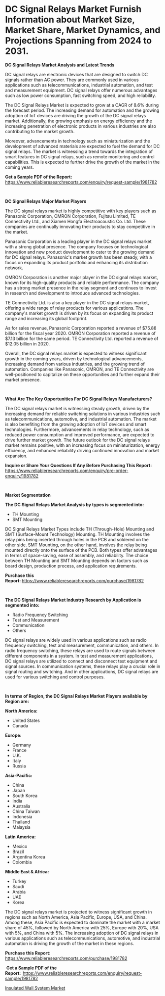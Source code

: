 <p><h1>DC Signal Relays Market Furnish Information about Market Size, Market Share, Market Dynamics, and Projections Spanning from 2024 to 2031.</h1></p><p><strong>DC Signal Relays Market Analysis and Latest Trends</strong></p>
<p><p>DC signal relays are electronic devices that are designed to switch DC signals rather than AC power. They are commonly used in various applications such as telecommunications, industrial automation, and test and measurement equipment. DC signal relays offer numerous advantages such as low power consumption, fast switching speed, and high reliability.</p><p>The DC Signal Relays Market is expected to grow at a CAGR of 8.6% during the forecast period. The increasing demand for automation and the growing adoption of IoT devices are driving the growth of the DC signal relays market. Additionally, the growing emphasis on energy efficiency and the increasing penetration of electronic products in various industries are also contributing to the market growth.</p><p>Moreover, advancements in technology such as miniaturization and the development of advanced materials are expected to fuel the demand for DC signal relays. The market is witnessing a trend towards the integration of smart features in DC signal relays, such as remote monitoring and control capabilities. This is expected to further drive the growth of the market in the coming years.</p></p>
<p><strong>Get a Sample PDF of the Report:&nbsp;</strong> <a href="https://www.reliableresearchreports.com/enquiry/request-sample/1981782">https://www.reliableresearchreports.com/enquiry/request-sample/1981782</a></p>
<p>&nbsp;</p>
<p><strong>DC Signal Relays Major Market Players</strong></p>
<p><p>The DC signal relays market is highly competitive with key players such as Panasonic Corporation, OMRON Corporation, Fujitsu Limited, TE Connectivity Ltd., and Xiamen Hongfa Electroacoustic Co. Ltd. These companies are continually innovating their products to stay competitive in the market.</p><p>Panasonic Corporation is a leading player in the DC signal relays market with a strong global presence. The company focuses on technological innovation and new product development to cater to the growing demand for DC signal relays. Panasonic's market growth has been steady, with a focus on expanding its product portfolio and enhancing its distribution network.</p><p>OMRON Corporation is another major player in the DC signal relays market, known for its high-quality products and reliable performance. The company has a strong market presence in the relay segment and continues to invest in research and development to introduce advanced technologies.</p><p>TE Connectivity Ltd. is also a key player in the DC signal relays market, offering a wide range of relay products for various applications. The company's market growth is driven by its focus on expanding its product range and increasing its global footprint.</p><p>As for sales revenue, Panasonic Corporation reported a revenue of $75.88 billion for the fiscal year 2020. OMRON Corporation reported a revenue of $7.13 billion for the same period. TE Connectivity Ltd. reported a revenue of $12.05 billion in 2020.</p><p>Overall, the DC signal relays market is expected to witness significant growth in the coming years, driven by technological advancements, increasing demand from various industries, and the growing trend of automation. Companies like Panasonic, OMRON, and TE Connectivity are well-positioned to capitalize on these opportunities and further expand their market presence.</p></p>
<p>&nbsp;</p>
<p><strong>What Are The Key Opportunities For DC Signal Relays Manufacturers?</strong></p>
<p><p>The DC signal relays market is witnessing steady growth, driven by the increasing demand for reliable switching solutions in various industries such as telecommunications, automotive, and industrial automation. The market is also benefiting from the growing adoption of IoT devices and smart technologies. Furthermore, advancements in relay technology, such as reduced power consumption and improved performance, are expected to drive further market growth. The future outlook for the DC signal relays market remains positive, with an increasing focus on miniaturization, energy efficiency, and enhanced reliability driving continued innovation and market expansion.</p></p>
<p><strong>Inquire or Share Your Questions If Any Before Purchasing This Report:</strong> <a href="https://www.reliableresearchreports.com/enquiry/pre-order-enquiry/1981782">https://www.reliableresearchreports.com/enquiry/pre-order-enquiry/1981782</a></p>
<p>&nbsp;</p>
<p><strong>Market Segmentation</strong></p>
<p><strong>The DC Signal Relays Market Analysis by types is segmented into:</strong></p>
<p><ul><li>TH Mounting</li><li>SMT Mounting</li></ul></p>
<p><p>DC Signal Relays Market Types include TH (Through-Hole) Mounting and SMT (Surface-Mount Technology) Mounting. TH Mounting involves the relay pins being inserted through holes in the PCB and soldered on the other side. SMT Mounting, on the other hand, involves the relay being mounted directly onto the surface of the PCB. Both types offer advantages in terms of space-saving, ease of assembly, and reliability. The choice between TH Mounting and SMT Mounting depends on factors such as board design, production process, and application requirements.</p></p>
<p><strong>Purchase this Report:&nbsp;</strong><a href="https://www.reliableresearchreports.com/purchase/1981782">https://www.reliableresearchreports.com/purchase/1981782</a></p>
<p>&nbsp;</p>
<p><strong>The DC Signal Relays Market Industry Research by Application is segmented into:</strong></p>
<p><ul><li>Radio Frequency Switching</li><li>Test and Measurement</li><li>Communication</li><li>Others</li></ul></p>
<p><p>DC signal relays are widely used in various applications such as radio frequency switching, test and measurement, communication, and others. In radio frequency switching, these relays are used to route signals between different components in a system. In test and measurement applications, DC signal relays are utilized to connect and disconnect test equipment and signal sources. In communication systems, these relays play a crucial role in signal routing and switching. And in other applications, DC signal relays are used for various switching and control purposes.</p></p>
<p>&nbsp;</p>
<p><strong>In terms of Region, the DC Signal Relays Market Players available by Region are:</strong></p>
<p>
    <p> <strong> North America: </strong>
        <ul>
            <li>United States</li>
            <li>Canada</li>
        </ul>
        </p> 
    <p> <strong> Europe: </strong>
        <ul>
            <li>Germany</li>
            <li>France</li>
            <li>U.K.</li>
            <li>Italy</li>
            <li>Russia</li>
        </ul>
        </p> 
    <p> <strong> Asia-Pacific: </strong>
        <ul>
            <li>China</li>
            <li>Japan</li>
            <li>South Korea</li>
            <li>India</li>
            <li>Australia</li>
            <li>China Taiwan</li>
            <li>Indonesia</li>
            <li>Thailand</li>
            <li>Malaysia</li>
        </ul>
        </p> 
    <p> <strong> Latin America: </strong>
        <ul>
            <li>Mexico</li>
            <li>Brazil</li>
            <li>Argentina Korea</li>
            <li>Colombia</li>
        </ul>
        </p> 
    <p> <strong> Middle East & Africa: </strong>
        <ul>
            <li>Turkey</li>
            <li>Saudi</li>
            <li>Arabia</li>
            <li>UAE</li>
            <li>Korea</li>
        </ul>
    </p>
    </p>
<p><p>The DC signal relays market is projected to witness significant growth in regions such as North America, Asia Pacific, Europe, USA, and China. Among these, Asia Pacific is expected to dominate the market with a market share of 45%, followed by North America with 25%, Europe with 20%, USA with 5%, and China with 5%. The increasing adoption of DC signal relays in various applications such as telecommunications, automotive, and industrial automation is driving the growth of the market in these regions.</p></p>
<p><strong>Purchase this Report: </strong><a href="https://www.reliableresearchreports.com/purchase/1981782">https://www.reliableresearchreports.com/purchase/1981782</a></p>
<p>&nbsp;<strong>Get a Sample PDF of the Report:&nbsp;&nbsp;</strong><a href="https://www.reliableresearchreports.com/enquiry/request-sample/1981782">https://www.reliableresearchreports.com/enquiry/request-sample/1981782</a></p>
<p><strong></strong></p>
<p><p><a href="https://chivalrous-flock-a86.notion.site/Insulated-Wall-System-Market-Insights-Market-Players-and-Forecast-Till-2031-a0a5572b603e4798bf6e078a284ff4d5">Insulated Wall System Market</a></p></p>